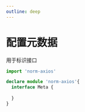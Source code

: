 ```yaml
---
outline: deep
---
```


# 配置元数据
用于标识接口
```typescript
import 'norm-axios'

declare module 'norm-axios'{
  interface Meta {
    
  }
}
```